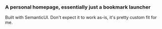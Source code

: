 ### A personal homepage, essentially just a bookmark launcher

Built with SemanticUI. Don't expect it to work as-is, it's pretty custom fit for me.
